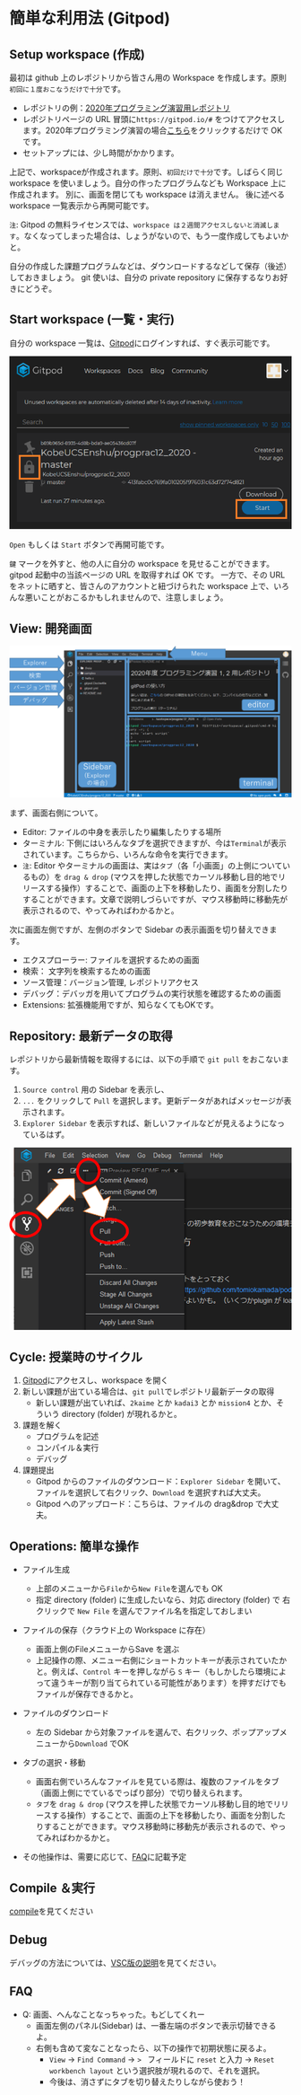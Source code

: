 
# 簡単な利用法 (Gitpod)

## Setup workspace (作成)

最初は github 上のレポジトリから皆さん用の Workspace を作成します。原則`初回に１度おこなうだけで十分`です。

* レポジトリの例：[2020年プログラミング演習用レポジトリ](https://github.com/KobeUCSEnshu/progprac12_2020)
* レポジトリページの URL 冒頭に`https://gitpod.io/#` をつけてアクセスします。2020年プログラミング演習の場合[こちら](https://gitpod.io/#https://github.com/KobeUCSEnshu/progprac12_2020)をクリックするだけで OK です。
* セットアップには、少し時間がかかります。

上記で、workspaceが作成されます。原則、`初回だけで十分`です。しばらく同じ workspace を使いましょう。自分の作ったプログラムなども Workspace 上に作成されます。
別に、画面を閉じても workspace は消えません。
後に述べる workspace 一覧表示から再開可能です。

`注`: Gitpod の無料ライセンスでは、`workspace は２週間アクセスしないと消滅します`。なくなってしまった場合は、しょうがないので、もう一度作成してもよいかと。

自分の作成した課題プログラムなどは、ダウンロードするなどして保存（後述）しておきましょう。
git 使いは、自分の private repository に保存するなりお好きにどうぞ。


## Start workspace (一覧・実行)

自分の workspace 一覧は、[Gitpod](https://gitpod.io/)にログインすれば、すぐ表示可能です。

![workspacesSample.png](workspacesSample.png)

`Open` もしくは `Start` ボタンで再開可能です。

`鍵` マークを外すと、他の人に自分の workspace を見せることができます。
gitpod 起動中の当該ページの URL を取得すれば OK です。
一方で、その URL をネットに晒すと、皆さんのアカウントと紐づけられた workspace 上で、いろんな悪いことがおこるかもしれませんので、注意しましょう。


## View: 開発画面

![panels.png](panels.png)

まず、画面右側について。

* Editor: ファイルの中身を表示したり編集したりする場所
* ターミナル: 下側にはいろんなタブを選択できますが、今は`Terminal`が表示されています。こちらから、いろんな命令を実行できます。
* `注`: Editor やターミナルの画面は、実は`タブ`（各「小画面」の上側についているもの）を `drag & drop` (マウスを押した状態でカーソル移動し目的地でリリースする操作）することで、画面の上下を移動したり、画面を分割したりすることができます。文章で説明しづらいですが、マウス移動時に移動先が表示されるので、やってみればわかるかと。

次に画面左側ですが、左側のボタンで Sidebar の表示画面を切り替えできます。

* エクスプローラー: ファイルを選択するための画面
* 検索： 文字列を検索するための画面
* ソース管理：バージョン管理, レポジトリアクセス
* デバッグ：デバッガを用いてプログラムの実行状態を確認するための画面
* Extensions: 拡張機能用ですが、知らなくてもOKです。


## Repository: 最新データの取得

レポジトリから最新情報を取得するには、以下の手順で `git pull` をおこないます。

1. `Source control` 用の Sidebar を表示し、
2. `...` をクリックして `Pull` を選択します。更新データがあればメッセージが表示されます。
3. `Explorer Sidebar` を表示すれば、新しいファイルなどが見えるようになっているはず。

![pull.png](pull.png)

## Cycle: 授業時のサイクル

1. [Gitpod](https://gitpod.io/)にアクセスし、workspace を開く
2. 新しい課題が出ている場合は、`git pull`でレポジトリ最新データの取得
   * 新しい課題が出ていれば、`2kaime` とか `kadai3` とか `mission4` とか、そういう directory (folder) が現れるかと。
3. 課題を解く
   * プログラムを記述
   * コンパイル＆実行
   * デバッグ
4. 課題提出
   * Gitpod からのファイルのダウンロード：`Explorer Sidebar` を開いて、ファイルを選択して右クリック、`Download` を選択すれば大丈夫。
   * Gitpod へのアップロード：こちらは、ファイルの drag&drop で大丈夫。

## Operations: 簡単な操作

* ファイル生成
  * 上部のメニューから`File`から`New File`を選んでも OK
  * 指定 directory (folder) に生成したいなら、対応 directory (folder) で 右クリックで `New File` を選んでファイル名を指定しておしまい

* ファイルの保存（クラウド上の Workspace に存在）
  * 画面上側のFileメニューからSave を選ぶ
  * 上記操作の際、メニュー右側にショートカットキーが表示されていたかと。例えば、`Control` キーを押しながら `S` キー（もしかしたら環境によって違うキーが割り当てられている可能性があります）を押すだけでもファイルが保存できるかと。

* ファイルのダウンロード
  * 左の Sidebar から対象ファイルを選んで、右クリック、ポップアップメニューから`Download` でOK

* タブの選択・移動
  * 画面右側でいろんなファイルを見ている際は、複数のファイルをタブ（画面上側にでているでっぱり部分）で切り替えられます。
  * `タブ`を `drag & drop` (マウスを押した状態でカーソル移動し目的地でリリースする操作）することで、画面の上下を移動したり、画面を分割したりすることができます。マウス移動時に移動先が表示されるので、やってみればわかるかと。

* その他操作は、需要に応じて、[FAQ](howto.md#FAQ)に記載予定

## Compile ＆実行

[compile](compile.md)を見てください

## Debug

デバッグの方法については、[VSC版の説明](../vsc/Cdebug.md)を見てください。

## FAQ

* Q: 画面、へんなことなっちゃった。もどしてくれー
  * 画面左側のパネル(Sidebar) は、一番左端のボタンで表示切替できるよ。
  * 右側も含めて変なことなったら、以下の操作で初期状態に戻るよ。
    * `View` → `Find Command` → `> ` フィールドに `reset` と入力 → `Reset workbench layout` という選択肢が現れるので、それを選択。 
    * 今後は、消さずにタブを切り替えたりしながら使おう！

